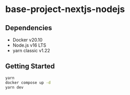 # base-project-nextjs-nodejs

## Dependencies

- Docker v20.10
- Node.js v16 LTS
- yarn classic v1.22

## Getting Started

```bash
yarn
docker compose up -d
yarn dev
```
